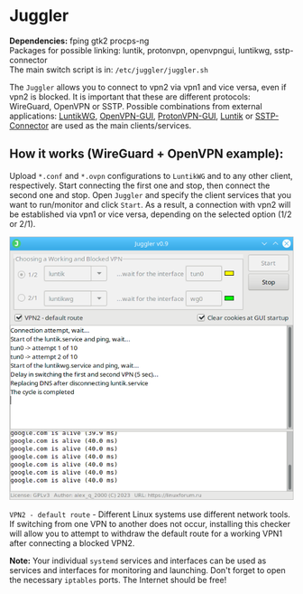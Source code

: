 # Juggler
**Dependencies:** fping gtk2 procps-ng  
Packages for possible linking: luntik, protonvpn, openvpngui, luntikwg, sstp-connector  
The main switch script is in: `/etc/juggler/juggler.sh`  
  
The `Juggler` allows you to connect to vpn2 via vpn1 and vice versa, even if vpn2 is blocked. It is important that these are different protocols: WireGuard, OpenVPN or SSTP. Possible combinations from external applications: [LuntikWG](https://github.com/AKotov-dev/luntikwg), [OpenVPN-GUI](https://github.com/AKotov-dev/OpenVPN-GUI), [ProtonVPN-GUI](https://github.com/AKotov-dev/protonvpn-gui), [Luntik](https://github.com/AKotov-dev/luntik) or [SSTP-Connector](https://github.com/AKotov-dev/SSTP-Connector) are used as the main clients/services.
  
How it works (WireGuard + OpenVPN example):
--
Upload `*.conf` and `*.ovpn` configurations to `LuntikWG` and to any other client, respectively. Start connecting the first one and stop, then connect the second one and stop. Open `Juggler` and specify the client services that you want to run/monitor and click `Start`. As a result, a connection with vpn2 will be established via vpn1 or vice versa, depending on the selected option (1/2 or 2/1).
  
![](https://github.com/AKotov-dev/juggler/blob/main/ScreenShot5.png)  
  
`VPN2 - default route` - Different Linux systems use different network tools. If switching from one VPN to another does not occur, installing this checker will allow you to attempt to withdraw the default route for a working VPN1 after connecting a blocked VPN2.
  
**Note:** Your individual `systemd` services and interfaces can be used as services and interfaces for monitoring and launching. Don't forget to open the necessary `iptables` ports. The Internet should be free!  
